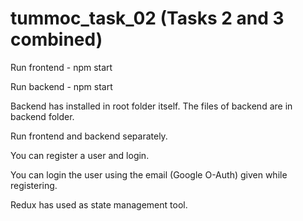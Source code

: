 # tummoc_task_02 (Tasks 2 and 3 combined)

Run frontend - npm start

Run backend - npm start

Backend has installed in root folder itself. The files of backend are in backend folder.

Run frontend and backend separately.

You can register a user and login.

You can login the user using the email (Google O-Auth) given while registering.

Redux has used as state management tool.
